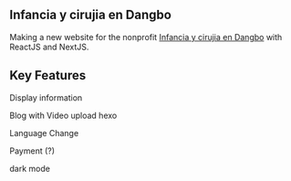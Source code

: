 ## Infancia y cirujia en Dangbo

Making a new website for the nonprofit [Infancia y cirujia en Dangbo](https://infanciaycirugiaendangbo.org/) with ReactJS and NextJS.

## Key Features

Display information

Blog with Video upload hexo

Language Change

Payment (?)

dark mode
